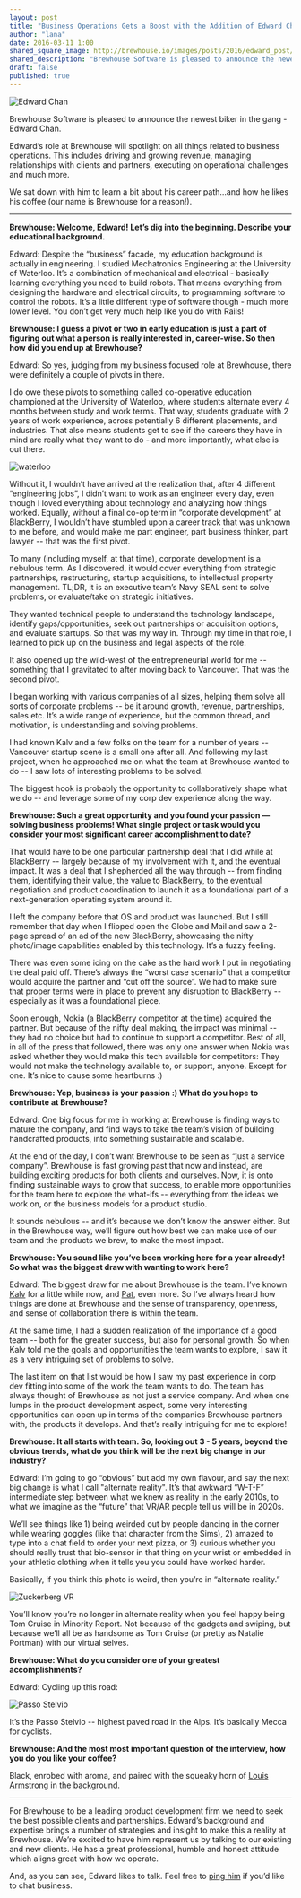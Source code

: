 ```yaml
---
layout: post
title: "Business Operations Gets a Boost with the Addition of Edward Chan"
author: "lana"
date: 2016-03-11 1:00
shared_square_image: http://brewhouse.io/images/posts/2016/edward_post/chan-square.jpg
shared_description: "Brewhouse Software is pleased to announce the newest biker in the gang - Edward Chan."
draft: false
published: true
---
```


![Edward Chan](/images/posts/2016/edward_post/Edward-Hero-Image.jpg)

Brewhouse Software is pleased to announce the newest biker in the gang - Edward Chan.

Edward’s role at Brewhouse will spotlight on all things related to business operations. This includes driving and growing revenue, managing relationships with clients and partners, executing on operational challenges and much more.

We sat down with him to learn a bit about his career path...and how he likes his coffee (our name is Brewhouse for a reason!).

<!-- break -->

---

__Brewhouse: Welcome, Edward! Let’s dig into the beginning. Describe your educational background.__

Edward: Despite the “business” facade, my education background is actually in engineering. I studied Mechatronics Engineering at the University of Waterloo. It’s a combination of mechanical and electrical - basically learning everything you need to build robots. That means everything from designing the hardware and electrical circuits, to programming software to control the robots. It’s a little different type of software though - much more lower level. You don’t get very much help like you do with Rails!

__Brewhouse: I guess a pivot or two in early education is just a part of figuring out what a person is really interested in, career-wise. So then how did you end up at Brewhouse?__

Edward: So yes, judging from my business focused role at Brewhouse, there were definitely a couple of pivots in there.

I do owe these pivots to something called co-operative education championed at the University of Waterloo, where students alternate every 4 months between study and work terms. That way, students graduate with 2 years of work experience, across potentially 6 different placements, and industries. That also means students get to see if the careers they have in mind are really what they want to do - and more importantly, what else is out there.

![waterloo](/images/posts/2016/edward_post/waterloo_sign.jpg)

Without it, I wouldn’t have arrived at the realization that, after 4 different “engineering jobs”, I didn’t want to work as an engineer every day, even though I loved everything about technology and analyzing how things worked.
Equally, without a final co-op term in “corporate development” at BlackBerry, I wouldn’t have stumbled upon a career track that was unknown to me before, and would make me part engineer, part business thinker, part lawyer -- that was the first pivot.

To many (including myself, at that time), corporate development is a nebulous term. As I discovered, it would cover everything from strategic partnerships, restructuring, startup acquisitions, to intellectual property management. TL;DR, it is an executive team’s Navy SEAL sent to solve problems, or evaluate/take on strategic initiatives.

They wanted technical people to understand the technology landscape, identify gaps/opportunities, seek out partnerships or acquisition options, and evaluate startups. So that was my way in. Through my time in that role, I learned to pick up on the business and legal aspects of the role.

It also opened up the wild-west of the entrepreneurial world for me -- something that I gravitated to after moving back to Vancouver. That was the second pivot.

I began working with various companies of all sizes, helping them solve all sorts of corporate problems -- be it around growth, revenue, partnerships, sales etc. It’s a wide range of experience, but the common thread, and motivation, is understanding and solving problems.

I had known Kalv and a few folks on the team for a number of years -- Vancouver startup scene is a small one after all. And following my last project, when he approached me on what the team at Brewhouse wanted to do -- I saw lots of interesting problems to be solved.

The biggest hook is probably the opportunity to collaboratively shape what we do -- and leverage some of my corp dev experience along the way.

__Brewhouse: Such a great opportunity and you found your passion — solving business problems! What single project or task would you consider your most significant career accomplishment to date?__

That would have to be one particular partnership deal that I did while at BlackBerry -- largely because of my involvement with it, and the eventual impact. It was a deal that I shepherded all the way through -- from finding them, identifying their value, the value to BlackBerry, to the eventual negotiation and product coordination to launch it as a foundational part of a next-generation operating system around it.

I left the company before that OS and product was launched. But I still remember that day when I flipped open the Globe and Mail and saw a 2-page spread of an ad of the new BlackBerry, showcasing the nifty photo/image capabilities enabled by this technology. It’s a fuzzy feeling.

There was even some icing on the cake as the hard work I put in negotiating the deal paid off. There’s always the “worst case scenario” that a competitor would acquire the partner and “cut off the source”. We had to make sure that proper terms were in place to prevent any disruption to BlackBerry -- especially as it was a foundational piece.

Soon enough, Nokia (a BlackBerry competitor at the time) acquired the partner. But because of the nifty deal making, the impact was minimal -- they had no choice but had to continue to support a competitor. Best of all, in all of the press that followed, there was only one answer when Nokia was asked whether they would make this tech available for competitors: They would not make the technology available to, or support, anyone. Except for one. It’s nice to cause some heartburns :)

__Brewhouse: Yep, business is your passion :)  What do you hope to contribute at Brewhouse?__

Edward: One big focus for me in working at Brewhouse is finding ways to mature the company, and find ways to take the team’s vision of building handcrafted products, into something sustainable and scalable.

At the end of the day, I don’t want Brewhouse to be seen as “just a service company”. Brewhouse is fast growing past that now and instead, are building exciting products for both clients and ourselves. Now, it is onto finding sustainable ways to grow that success, to enable more opportunities for the team here to explore the what-ifs -- everything from the ideas we work on, or the business models for a product studio.

It sounds nebulous -- and it’s because we don’t know the answer either. But in the Brewhouse way, we’ll figure out how best we can make use of our team and the products we brew, to make the most impact.

__Brewhouse: You sound like you’ve been working here for a year already! So what was the biggest draw with wanting to work here?__

Edward: The biggest draw for me about Brewhouse is the team. I’ve known [Kalv](https://twitter.com/kalv) for a little while now, and [Pat](@patdryburgh), even more. So I’ve always heard how things are done at Brewhouse and the sense of transparency, openness, and sense of collaboration there is within the team.

At the same time, I had a sudden realization of the importance of a good team -- both for the greater success, but also for personal growth. So when Kalv told me the goals and opportunities the team wants to explore, I saw it as a very intriguing set of problems to solve.

The last item on that list would be how I saw my past experience in corp dev fitting into some of the work the team wants to do. The team has always thought of Brewhouse as not just a service company. And when one lumps in the product development aspect, some very interesting opportunities can open up in terms of the companies Brewhouse partners with, the products it develops. And that’s really intriguing for me to explore!

__Brewhouse: It all starts with team. So, looking out 3 - 5 years, beyond the obvious trends, what do you think will be the next big change in our industry?__

Edward: I’m going to go “obvious” but add my own flavour, and say the next big change is what I call "alternate reality". It’s that awkward “W-T-F” intermediate step between what we knew as reality in the early 2010s, to what we imagine as the “future” that VR/AR people tell us will be in 2020s.

We’ll see things like 1) being weirded out by people dancing in the corner while wearing goggles (like that character from the Sims), 2) amazed to type into a chat field to order your next pizza, or 3) curious whether you should really trust that bio-sensor in that thing on your wrist or embedded in your athletic clothing when it tells you you could have worked harder.

Basically, if you think this photo is weird, then you’re in “alternate reality.”

![Zuckerberg VR](/images/posts/2016/edward_post/zuckerberg-vr.jpg)

You’ll know you’re no longer in alternate reality when you feel happy being Tom Cruise in Minority Report. Not because of the gadgets and swiping, but because we’ll all be as handsome as Tom Cruise (or pretty as Natalie Portman) with our virtual selves.

__Brewhouse: What do you consider one of your greatest accomplishments?__

Edward: Cycling up this road:

![Passo Stelvio](/images/posts/2016/edward_post/road-mountain1.jpg)

It’s the Passo Stelvio -- highest paved road in the Alps. It’s basically Mecca for cyclists.

__Brewhouse: And the most most important question of the interview, how you do you like your coffee?__

Black, enrobed with aroma, and paired with the squeaky horn of [Louis Armstrong](https://www.youtube.com/watch?v=bOH_mioL3TU) in the background.

---

For Brewhouse to be a leading product development firm we need to seek the best possible clients and partnerships. Edward’s background and expertise brings a number of strategies and insight to make this a reality at Brewhouse. We’re excited to have him represent us by talking to our existing and new clients. He has a great professional, humble and honest attitude which aligns great with how we operate.

And, as you can see, Edward likes to talk. Feel free to [ping him](mailto:edward@brewhouse.io) if you’d like to chat business.
